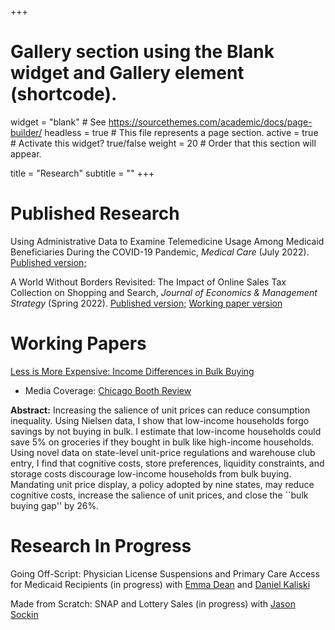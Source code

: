+++
# Gallery section using the Blank widget and Gallery element (shortcode).
widget = "blank"  # See https://sourcethemes.com/academic/docs/page-builder/
headless = true  # This file represents a page section.
active = true  # Activate this widget? true/false
weight = 20  # Order that this section will appear.

title = "Research"
subtitle = ""
+++

# Published Research
Using Administrative Data to Examine Telemedicine Usage Among Medicaid Beneficiaries During the COVID-19 Pandemic, *Medical Care* (July 2022). [Published version;](https://journals.lww.com/lww-medicalcare/Abstract/2022/07000/Using_Administrative_Data_to_Examine_Telemedicine.2.aspx)

A World Without Borders Revisited: The Impact of Online Sales Tax Collection on Shopping and Search, *Journal of Economics & Management Strategy* (Spring 2022). [Published version;](https://onlinelibrary.wiley.com/doi/10.1111/jems.12453) [Working paper version](/files/onlineShoppingAndSalesTax.pdf) 

# Working Papers

[Less is More Expensive: Income Differences in Bulk Buying](/files/BulkBuyingInequality.pdf)
  * Media Coverage: [Chicago Booth Review](https://review.chicagobooth.edu/economics/2020/article/why-low-income-families-miss-out-bulk-buying)

**Abstract:** Increasing the salience of unit prices can reduce consumption inequality. Using Nielsen data, I show that low-income households forgo savings by not buying in bulk. I estimate that low-income households could save 5\% on groceries if they bought in bulk like high-income households. Using novel data on state-level unit-price regulations and warehouse club entry, I find that cognitive costs, store preferences, liquidity constraints, and storage costs discourage low-income households from bulk buying. Mandating unit price display, a policy adopted by nine states, may reduce cognitive costs, increase the salience of unit prices, and close the ``bulk buying gap'' by 26\%.

# Research In Progress
Going Off-Script: Physician License Suspensions and Primary Care Access for Medicaid Recipients (in progress) with [Emma Dean](https://emmabdean.github.io/) and [Daniel Kaliski](http://www.danielkaliski.com/)

Made from Scratch: SNAP and Lottery Sales (in progress) with [Jason Sockin](https://www.linkedin.com/in/jason-sockin-46a57876/)



